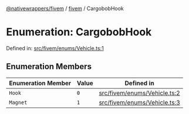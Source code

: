 [@nativewrappers/fivem](../../README.md) / [fivem](../README.md) / CargobobHook

# Enumeration: CargobobHook

Defined in: [src/fivem/enums/Vehicle.ts:1](https://github.com/nativewrappers/nativewrappers/blob/99c881fe3bb9acc58d25c55399e7f11bef9ab7c6/src/fivem/enums/Vehicle.ts#L1)

## Enumeration Members

| Enumeration Member | Value | Defined in |
| ------ | ------ | ------ |
| <a id="hook"></a> `Hook` | `0` | [src/fivem/enums/Vehicle.ts:2](https://github.com/nativewrappers/nativewrappers/blob/99c881fe3bb9acc58d25c55399e7f11bef9ab7c6/src/fivem/enums/Vehicle.ts#L2) |
| <a id="magnet"></a> `Magnet` | `1` | [src/fivem/enums/Vehicle.ts:3](https://github.com/nativewrappers/nativewrappers/blob/99c881fe3bb9acc58d25c55399e7f11bef9ab7c6/src/fivem/enums/Vehicle.ts#L3) |
